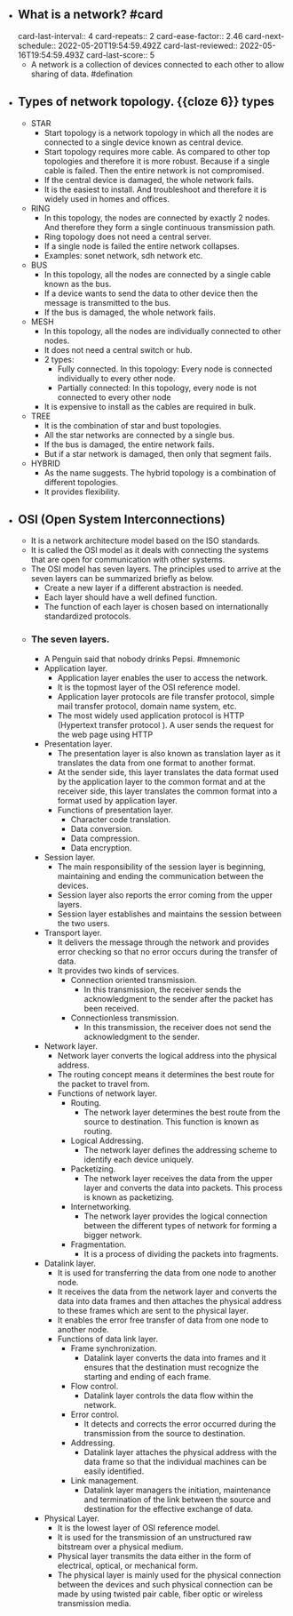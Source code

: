 - ## What is a network? #card
  card-last-interval:: 4
  card-repeats:: 2
  card-ease-factor:: 2.46
  card-next-schedule:: 2022-05-20T19:54:59.492Z
  card-last-reviewed:: 2022-05-16T19:54:59.493Z
  card-last-score:: 5
	- A network is a collection of devices connected to each other to allow sharing of data. #defination
- ## Types of network topology. {{cloze 6}} types
	- STAR
		- Start topology is a network topology in which all the nodes are connected to a single device known as central device.
		- Start topology requires more cable. As compared to other top topologies and therefore it is more robust. Because if a single cable is failed. Then the entire network is not compromised.
		- If the central device is damaged, the whole network fails.
		- It is the easiest to install. And troubleshoot and therefore it is widely used in homes and offices.
	- RING
		- In this topology, the nodes are connected by exactly 2 nodes. And therefore they form a single continuous transmission path.
		- Ring topology does not need a central server.
		- If a single node is failed the entire network collapses.
		- Examples: sonet network, sdh network etc.
	- BUS
		- In this topology, all the nodes are connected by a single cable known as the bus.
		- If a device wants to send the data to other device then the message is transmitted to the bus.
		- If the bus is damaged, the whole network fails.
	- MESH
		- In this topology, all the nodes are individually connected to other nodes.
		- It does not need a central switch or hub.
		- 2 types:
			- Fully connected. In this topology: Every node is connected individually to every other node.
			- Partially connected: In this topology, every node is not connected to every other node
		- It is expensive to install as the cables are required in bulk.
	- TREE
		- It is the combination of star and bust topologies.
		- All the star networks are connected by a single bus.
		- If the bus is damaged, the entire network fails.
		- But if a star network is damaged, then only that segment fails.
	- HYBRID
		- As the name suggests. The hybrid topology is a combination of different topologies.
		- It provides flexibility.
- ## OSI (Open System Interconnections)
	- It is a network architecture model based on the ISO standards.
	- It is called the OSI model as it deals with connecting the systems that are open for communication with other systems.
	- The OSI model has seven layers. The principles used to arrive at the seven layers can be summarized briefly as below.
		- Create a new layer if a different abstraction is needed.
		- Each layer should have a well defined function.
		- The function of each layer is chosen based on internationally standardized protocols.
	- ### The seven layers.
		- A Penguin said that nobody drinks Pepsi. #mnemonic
		- Application layer.
			- Application layer enables the user to access the network.
			- It is the topmost layer of the OSI reference model.
			- Application layer protocols are file transfer protocol, simple mail transfer protocol, domain name system, etc.
			- The most widely used application protocol is HTTP (Hypertext transfer protocol ). A user sends the request for the web page using HTTP
		- Presentation layer.
			- The presentation layer is also known as translation layer as it translates the data from one format to another format.
			- At the sender side, this layer translates the data format used by the application layer to the common format and at the receiver side, this layer translates the common format into a format used by application layer.
			- Functions of presentation layer.
				- Character code translation.
				- Data conversion.
				- Data compression.
				- Data encryption.
		- Session layer.
			- The main responsibility of the session layer is beginning, maintaining and ending the communication between the devices.
			- Session layer also reports the error coming from the upper layers.
			- Session layer establishes and maintains the session between the two users.
		- Transport layer.
			- It delivers the message through the network and provides error checking so that no error occurs during the transfer of data.
			- It provides two kinds of services.
				- Connection oriented transmission.
					- In this transmission, the receiver sends the acknowledgment to the sender after the packet has been received.
				- Connectionless transmission.
					- In this transmission, the receiver does not send the acknowledgment to the sender.
		- Network layer.
			- Network layer converts the logical address into the physical address.
			- The routing concept means it determines the best route for the packet to travel from.
			- Functions of network layer.
				- Routing.
					- The network layer determines the best route from the source to destination. This function is known as routing.
				- Logical Addressing.
					- The network layer defines the addressing scheme to identify each device uniquely.
				- Packetizing.
					- The network layer receives the data from the upper layer and converts the data into packets. This process is known as packetizing.
				- Internetworking.
					- The network layer provides the logical connection between the different types of network for forming a bigger network.
				- Fragmentation.
					- It is a process of dividing the packets into fragments.
		- Datalink layer.
			- It is used for transferring the data from one node to another node.
			- It receives the data from the network layer and converts the data into data frames and then attaches the physical address to these frames which are sent to the physical layer.
			- It enables the error free transfer of data from one node to another node.
			- Functions of data link layer.
				- Frame synchronization.
					- Datalink layer converts the data into frames and it ensures that the destination must recognize the starting and ending of each frame.
				- Flow control.
					- Datalink layer controls the data flow within the network.
				- Error control.
					- It detects and corrects the error occurred during the transmission from the source to destination.
				- Addressing.
					- Datalink layer attaches the physical address with the data frame so that the individual machines can be easily identified.
				- Link management.
					- Datalink layer managers the initiation, maintenance and termination of the link between the source and destination for the effective exchange of data.
		- Physical Layer.
			- It is the lowest layer of OSI reference model.
			- It is used for the transmission of an unstructured raw bitstream over a physical medium.
			- Physical layer transmits the data either in the form of electrical, optical, or mechanical form.
			- The physical layer is mainly used for the physical connection between the devices and such physical connection can be made by using twisted pair cable, fiber optic or wireless transmission media.